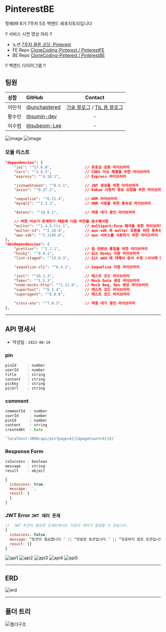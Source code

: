 # PinterestBE

항해99 8기 7주차 5조 백엔드 레포지토리입니다

!! 서비스 시연 영상 자리 !!

-   노션 [7주차 클론 코딩, Pinterest](https://www.notion.so/7-8bd521151d034477ba4cb126f3729a1c)
-   FE Repo [CloneCoding-Pinterest / PinterestFE](https://github.com/CloneCoding-Pinterest/PinterestFE)
-   BE Repo [CloneCoding-Pinterest / PinterestBE](https://github.com/CloneCoding-Pinterest/PinterestBE)

!! 백앤드 다이어그램 !!

## 팀원

| 성함 | GitHub | Contact |
| :-- | :-- | :-: |
| 이민석 | [@unchaptered](https://github.com/unchaptered) | [기술 블로그](https://velog.io/@unchapterd) / [TIL 용 블로그](https://velog.io/@unchaptered_til) |
| 황수민 | [@sumin-dev](https://github.com/sumin-dev) | - |
| 이수범 | [@subeom-Lee](https://github.com/subeom-Lee) | - |


![image](https://user-images.githubusercontent.com/86306802/186229139-157a89ea-bc7e-485b-879b-2f20aecc7664.png) ![image](https://user-images.githubusercontent.com/86306802/186229155-2ed114fd-4517-4fc4-902d-92dead0fb62a.png)

### 모듈 리스트

```json
"dependencies": {
    "joi": "^17.6.0",               // 유효성 검증 라이브러리
    "cors": "^2.8.5",               // CORS 이슈 해결을 위한 라이브러리
    "express": "^4.18.1",           // Express 라이브러리

    "jsonwebtoken": "^8.5.1",       // JWT 생성을 위한 아리브러리
    "axios": "^0.27.2",             // Kakao 사용자 정보 요청을 위한 라이브러리

    "sequelize": "^6.21.4",         // ORM 라이브러리
    "mysql2": "^2.3.3",             // ORM 사용을 위한 종속성 라이브러리

    "dotenv": "^16.0.1",            // 적용 대기 중인 라이브러리

    // 버젼 이슈가 존재하기 때문에 다음 버전을 준수해야함
    "multer": "^1.4.5-lts.1",       // multipart-form 해석을 위한 라이브러리
    "multer-s3": "^2.10.0",         // aws-sdk 와 multer 호환을 위한 종속성 라이브러리
    "aws-sdk": "^2.1195.0",         // aws 서비스를 사용하기 위한 라이즈러리
},
"devDependencies": {
    "prettier": "^2.7.1",           // 팀 컨밴션 통일을 위한 라이브러리
    "husky": "^8.0.1",              // Git Hooks 지원 라이브러리
    "lint-staged": "^13.0.3",       // Git add 에 대해서 문서 수정 (서식에 맞게) 라이브러리

    "sequelize-cli": "^6.4.1",      // Sequelize 지원 라이브러리

    "jest": "^28.1.3",              // 테스트 코드 라이브러리
    "faker": "^5.5.3",              // Mock Data 생성 라이브러리
    "node-mocks-http": "^1.11.0",   // Mock Req, Res 생성 라이브러리
    "supertest": "^6.2.4",          // 테스트 코드 라이브러리
    "superagent": "^8.0.0",         // 테스트 코드 라이브러리

    "cross-env": "^7.0.3",          // 적용 대기 중인 라이브러리
},
```
---
## API 명세서

- 작성일 : `2022-08-19`

### pin

```jsx
pinId     : number
userId    : number
title     : string
content   : string
picKey    : string
picUrl    : string
```

### comment

```jsx
commentId  : number
userId     : number
pinId      : number
content    : string
createdAt  : Date

`localhost:3000/api/pin?page=${1}&pageCount=${10}`
```

### Response Form

```jsx
isSuccess : boolean
message   : string
result    : object
```

```jsx
{
  isSuccess: true,
  message: '',
  result: {
  }
}
```

### JWT Error `JWT 에러 존재`

```jsx
//  JWT 토큰이 필요한 도메인에서는 다음의 에러가 발생할 수 있습니다.
{
  isSuccess: false,
  message: “토큰이 필요합니다.” || “만료된 토큰입니다.” || “유효하지 않은 토큰입니다.” || err.message,
  result: {}
}
```
![api1](https://user-images.githubusercontent.com/109029407/186673278-dbdc7f9d-6ead-43e9-9806-214d23aab847.png)
![api2](https://user-images.githubusercontent.com/109029407/186673294-15ff396f-5fda-4c1e-bd1a-470202c62450.png)
![api3](https://user-images.githubusercontent.com/109029407/186673307-bf4459be-2991-458e-b7b4-1b0c9a4021d1.png)
![api4](https://user-images.githubusercontent.com/109029407/186673316-bede57f3-a31a-4fd2-9e2c-d5eb0631a175.png)
![api5](https://user-images.githubusercontent.com/109029407/186673330-8596d943-6e45-43ab-bdf6-baf0053db1aa.png)

---
## ERD
![erd](https://user-images.githubusercontent.com/109029407/186674452-5e53dfd8-cb8f-4b5b-90ee-f4774db45559.png)

---
## 폴더 트리
![폴더구조](https://user-images.githubusercontent.com/109029407/186675501-13aa3e46-e903-4a3d-9ca2-73b0c6a509ff.png)

